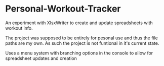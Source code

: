 # Personal-Workout-Tracker
An experiment with XlsxWriter to create and update spreadsheets with workout info. 

The project was supposed to be entirely for pesonal use and thus the file paths are my own.
As such the project is not funtional in it's current state.

Uses a menu system with branching options in the console to allow for spreadsheet updates and creation
